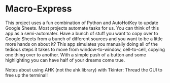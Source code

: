 # Macro-Express

This project uses a fun combination of Python and AutoHotKey to update Google Sheets. Most projects automate tasks for us. You can think of this app as a semi-automater. Have a bunch of stuff you want to copy over to Google Sheets from a bunch of different sources and you want to be a little more hands on about it? This app simulates you manually doing all of the tedious steps it takes to move from window-to-window, cell-to-cell, copying one thing over to another. With a simple push of a button and some highlighting you can have half of your dreams come true. 

Notes about using AHK (not the ahk library) with Tkinter:
Thread the GUI to free up the terminal! 
